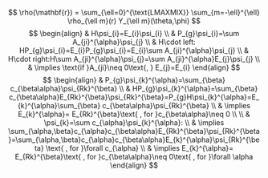 $$
\rho(\mathbf{r}) = \sum_{\ell=0}^{\text{LMAXMIX}} \sum_{m=-\ell}^{\ell} \rho_{\ell m}(r) Y_{\ell m}(\theta,\phi)
$$
$$
\begin{align}
 & H\psi_{i}=E_{i}\psi_{i} \\
 & P_{g}\psi_{i}=\sum A_{ji}^{\alpha}\psi_{j} \\
 & H\cdot left: HP_{g}\psi_{i}=E_{i}P_{g}\psi_{i}=E_{i}\sum A_{ji}^{\alpha}\psi_{j} \\
 & H\cdot right:H\sum A_{ji}^{\alpha}\psi_{j}=\sum A_{ji}^{\alpha}E_{j}\psi_{j} \\
 & \implies \text{if }A_{ji}\neq 0\text{, } E_{j}=E_{i}
\end{align}
$$
$$
\begin{align}
 & P_{g}\psi_{k}^{\alpha}=\sum_{\beta} c_{\beta\alpha}\psi_{Rk}^{\beta} \\
 & HP_{g}\psi_{k}^{\alpha}=\sum_{\beta} c_{\beta\alpha}E_{Rk}^{\beta}\psi_{Rk}^{\beta}=P_{g}H\psi_{k}^{\alpha}=E_{k}^{\alpha}\sum_{\beta} c_{\beta\alpha}\psi_{Rk}^{\beta} \\
 & \implies E_{k}^{\alpha}= E_{Rk}^{\beta}\text{ , for }c_{\beta\alpha}\neq 0 \\
 \\
 & \psi_{k}=\sum c_{\alpha}\psi_{k}^{\alpha}: \\
 & \implies \sum_{\alpha,\beta}c_{\alpha}c_{\beta\alpha}E_{Rk}^{\beta}\psi_{Rk}^{\beta}=\sum_{\alpha,\beta}c_{\alpha}c_{\beta\alpha}E_{k}^{\alpha}\psi_{Rk}^{\beta} \text{ , for }\forall c_{\alpha} \\
 & \implies E_{k}^{\alpha}= E_{Rk}^{\beta}\text{ , for }c_{\beta\alpha}\neq 0\text{ , for }\forall \alpha
\end{align}
$$
